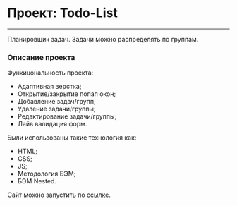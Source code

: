 # Проект: Todo-List
------
Планировщик задач. Задачи можно распределять по группам.
### Описание проекта
Функицональность проекта:
* Адаптивная верстка;
* Открытие/закрытие попап окон;
* Добавление задач/групп;
* Удаление задачи/группы;
* Редактирование задачи/группы;
* Лайв валидация форм.

Были использованы такие технология как:
* HTML;
* CSS;
* JS;
* Методология БЭМ;
* БЭМ Nested.

Сайт можно запустить по [ссылке](https://skoroxodtwo.github.io/todo-list/).
